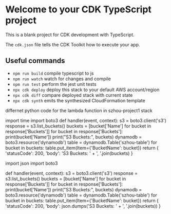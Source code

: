 # Welcome to your CDK TypeScript project

This is a blank project for CDK development with TypeScript.

The `cdk.json` file tells the CDK Toolkit how to execute your app.

## Useful commands

* `npm run build`   compile typescript to js
* `npm run watch`   watch for changes and compile
* `npm run test`    perform the jest unit tests
* `npx cdk deploy`  deploy this stack to your default AWS account/region
* `npx cdk diff`    compare deployed stack with current state
* `npx cdk synth`   emits the synthesized CloudFormation template


differnet python code for the lambda function in szhou-project1 stack


import time
import boto3
def handler(event, context):
  s3 = boto3.client('s3')
  response = s3.list_buckets()
  buckets = [bucket['Name'] for bucket in response['Buckets']]
  for bucket in response['Buckets']:
    print(bucket['Name'])
  print("S3 Buckets:", buckets)
  dynamodb = boto3.resource('dynamodb')
  table = dynamodb.Table('szhou-table')
  for bucket in buckets:
    table.put_item(Item={'BucketName': bucket})
  return {
    'statusCode': 200,
    'body': 'S3 Buckets: ' + ', '.join(buckets)
  }




import json
import boto3

def handler(event, context):
  s3 = boto3.client('s3')
  response = s3.list_buckets()
  buckets = [bucket['Name'] for bucket in response['Buckets']]
  for bucket in response['Buckets']:
      print(bucket['Name'])
  print("S3 Buckets:", buckets)
  dynamodb = boto3.resource('dynamodb')
  table = dynamodb.Table('szhou-table')
  for bucket in buckets:
      table.put_item(Item={'BucketName': bucket})
  return {
      'statusCode': 200,
      'body': json.dumps('S3 Buckets: ' + ', '.join(buckets))
  }


